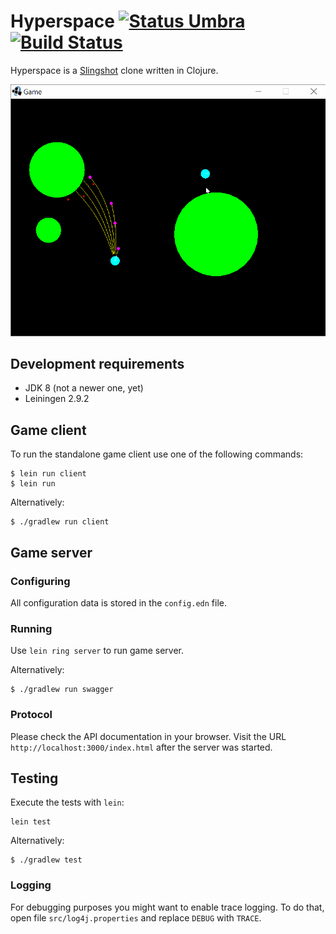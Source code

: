 Hyperspace [![Status Umbra][status-umbra]][andivionian-status-classifier] [![Build Status][travis-build-status]][travis-build]
==========

Hyperspace is a [Slingshot][slingshot] clone written in Clojure.

![Gameplay Footage][gameplay]

## Development requirements

- JDK 8 (not a newer one, yet)
- Leiningen 2.9.2

## Game client

To run the standalone game client use one of the following commands:

```console
$ lein run client
$ lein run
```

Alternatively:

```console
$ ./gradlew run client
```

## Game server

### Configuring
All configuration data is stored in the `config.edn` file.

### Running
Use `lein ring server` to run game server.

Alternatively:

```console
$ ./gradlew run swagger
```

### Protocol
Please check the API documentation in your browser. Visit the URL `http://localhost:3000/index.html` after the server
was started.

## Testing

Execute the tests with `lein`:

    lein test

Alternatively:

```console
$ ./gradlew test
```

### Logging
For debugging purposes you might want to enable trace logging. To do that, open file `src/log4j.properties` and replace
`DEBUG` with `TRACE`.

[andivionian-status-classifier]: https://github.com/ForNeVeR/andivionian-status-classifier#status-umbra-
[travis-build]: https://travis-ci.org/codingteam/Hyperspace
[slingshot]: https://web.archive.org/web/20120226132228/http://slingshot.wikispot.org/

[status-umbra]: https://img.shields.io/badge/status-umbra-red.svg
[travis-build-status]: https://travis-ci.org/codingteam/Hyperspace.svg?branch=develop

[gameplay]: docs/footage.gif
